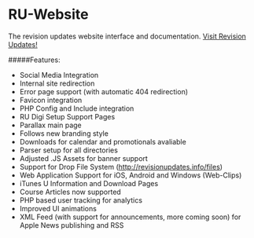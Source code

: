 # RU-Website
The revision updates website interface and documentation.
[Visit Revision Updates!](http://revisionupdates.info)

#####Features:
 - Social Media Integration
 - Internal site redirection
 - Error page support (with automatic 404 redirection)
 - Favicon integration
 - PHP Config and Include integration
 - RU Digi Setup Support Pages
 - Parallax main page
 - Follows new branding style
 - Downloads for calendar and promotionals avaliable
 - Parser setup for all directories
 - Adjusted .JS Assets for banner support
 - Support for Drop File System (http://revisionupdates.info/files)
 - Web Application Support for iOS, Android and Windows (Web-Clips)
 - iTunes U Information and Download Pages
 - Course Articles now supported
 - PHP based user tracking for analytics
 - Improved UI animations
 - XML Feed (with support for announcements, more coming soon) for Apple News publishing and RSS

